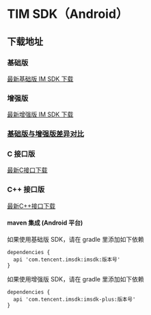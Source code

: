 # TIM SDK（Android）

## 下载地址

### 基础版
[最新基础版 IM SDK 下载](https://im.sdk.qcloud.com/download/standard/5.1.66/imsdk-5.1.66.aar)

### 增强版
[最新增强版 IM SDK 下载](https://im.sdk.qcloud.com/download/plus/6.0.1992/imsdk-plus-6.0.1992.aar) 

### [基础版与增强版差异对比](https://github.com/tencentyun/TIMSDK#%E5%9F%BA%E7%A1%80%E7%89%88%E4%B8%8E%E5%A2%9E%E5%BC%BA%E7%89%88%E5%B7%AE%E5%BC%82%E5%AF%B9%E6%AF%94)

### C 接口版
[最新C接口下载](https://im.sdk.cloud.tencent.cn/download/plus/6.0.1992/cross_platform/ImSDK_Android_C_6.0.1992.zip)

### C++ 接口版
[最新C++接口下载](https://im.sdk.cloud.tencent.cn/download/plus/6.0.1992/cross_platform/ImSDK_Android_CPP_6.0.1992.zip)

#### maven 集成 (Android 平台)
 如果使用基础版 SDK，请在 gradle 里添加如下依赖
 ```
 dependencies {
   api 'com.tencent.imsdk:imsdk:版本号'
 }
 ```
 如果使用增强版 SDK，请在 gradle 里添加如下依赖
 ```
 dependencies {
   api 'com.tencent.imsdk:imsdk-plus:版本号'
 }
 ```
